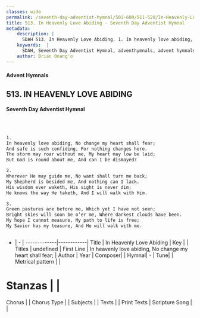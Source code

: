 ```yaml
---
classes: wide
permalink: /seventh-day-adventist-hymnal/501-600/511-520/In-Heavenly-Love-Abiding/
title: 513. In Heavenly Love Abiding - Seventh Day Adventist Hymnal
metadata:
    description: |
      SDAH 513. In Heavenly Love Abiding. 1. In heavenly love abiding, No change my heart shall fear; And safe is such confiding, For nothing changes here. The storm may roar without me, My heart may low be laid; But God is round about me, And can I be dismayed?
    keywords:  |
      SDAH, Seventh Day Adventist Hymnal, adventhymnals, advent hymnals, In Heavenly Love Abiding, In heavenly love abiding, No change my heart shall fear; 
    author: Brian Onang'o
---
```


#### Advent Hymnals
## 513. IN HEAVENLY LOVE ABIDING
#### Seventh Day Adventist Hymnal

```txt



1.
In heavenly love abiding, No change my heart shall fear;
And safe is such confiding, For nothing changes here.
The storm may roar without me, My heart may low be laid;
But God is round about me, And can I be dismayed?

2.
Wherever He may guide me, No want shall turn me back;
My Shepherd is besided me, And nothing can I lack.
His wisdom ever waketh, His sight is never dim;
He knows the way He taketh, And I will walk with Him.

3.
Green pastures are before me, Which yet I have not seen;
Bright skies will soon be o’er me, Where darkest clouds have been.
My hope I cannot measure, My path to life is free;
My Savior has my teasure, And He will walk with me.



```

- |   -  |
-------------|------------|
Title | In Heavenly Love Abiding |
Key |  |
Titles | undefined |
First Line | In heavenly love abiding, No change my heart shall fear; |
Author | 
Year | 
Composer|  |
Hymnal|  - |
Tune|  |
Metrical pattern | |
# Stanzas |  |
Chorus |  |
Chorus Type |  |
Subjects |  |
Texts |  |
Print Texts | 
Scripture Song |  |
  
